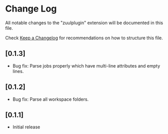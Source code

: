 # Change Log

All notable changes to the "zuulplugin" extension will be documented in this file.

Check [Keep a Changelog](http://keepachangelog.com/) for recommendations on how to structure this file.

## [0.1.3]

- Bug fix: Parse jobs properly which have multi-line attributes and empty lines.

## [0.1.2]

- Bug fix: Parse all workspace folders.

## [0.1.1]

- Initial release
